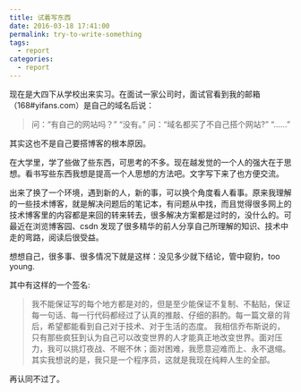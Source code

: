 ```yaml
---
title: 试着写东西
date: 2016-03-18 17:41:00
permalink: try-to-write-something
tags:
  - report
categories:
  - report
---
```


现在是大四下从学校出来实习。在面试一家公司时，面试官看到我的邮箱（168#yifans.com）是自己的域名后说：

> 问：“有自己的网站吗？”
> “没有。”
> 问：“域名都买了不自己搭个网站?”
> “……”

<!-- more -->

其实这也不是自己要搭博客的根本原因。

在大学里，学了些做了些东西，可思考的不多。现在越发觉的一个人的强大在于思想。看书写些东西我想是提高一个人思想的方法吧。文字写下来了也方便交流。

出来了换了一个环境，遇到新的人，新的事，可以换个角度看人看事。原来我理解的一些技术博客，就是解决问题后的笔记本，有问题从中找，而且觉得很多网上的技术博客里的内容都是来回的转来转去，很多解决方案都是过时的，没什么的。可最近在浏览博客园、csdn 发现了很多精华的前人分享自己所理解的知识、技术中走的弯路，阅读后很受益。

想想自己，很多事、很多情况下就是这样：没见多少就下结论，管中窥豹，too young.

其中有这样的一个签名:

> 我不能保证写的每个地方都是对的，但是至少能保证不复制、不黏贴，保证每一句话、每一行代码都经过了认真的推敲、仔细的斟酌。每一篇文章的背后，希望都能看到自己对于技术、对于生活的态度。
> 我相信乔布斯说的，只有那些疯狂到认为自己可以改变世界的人才能真正地改变世界。面对压力，我可以挑灯夜战、不眠不休；面对困难，我愿意迎难而上、永不退缩。
> 其实我想说的是，我只是一个程序员，这就是我现在纯粹人生的全部。

再认同不过了。
